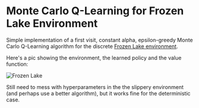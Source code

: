# Monte Carlo Q-Learning for Frozen Lake Environment

Simple implementation of a first visit, constant alpha, epsilon-greedy Monte Carlo Q-Learning algorithm for the discrete [Frozen Lake environment](https://gymnasium.farama.org/environments/toy_text/frozen_lake/). 

Here's a pic showing the environment, the learned policy and the value function:

![Frozen Lake](Q8.png)

Still need to mess with hyperparameters in the the slippery environment (and perhaps use a better algorithm), but it works fine for the deterministic case.
